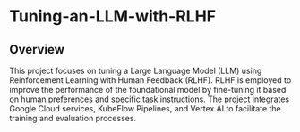 # Tuning-an-LLM-with-RLHF

## Overview
This project focuses on tuning a Large Language Model (LLM) using Reinforcement Learning with Human Feedback (RLHF). RLHF is employed to improve the performance of the foundational model by fine-tuning it based on human preferences and specific task instructions. The project integrates Google Cloud services, KubeFlow Pipelines, and Vertex AI to facilitate the training and evaluation processes.

